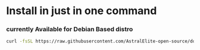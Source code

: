 # Install in just in one command

### currently Available for Debian Based distro

``` bash
curl -fsSL https://raw.githubusercontent.com/AstralElite-open-source/docker/main/docker.sh | sudo bash
```
